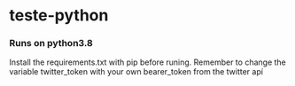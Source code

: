 # teste-python
### Runs on python3.8
Install the requirements.txt with pip before runing.
Remember to change the variable twitter_token with your own bearer_token from the twitter apí
